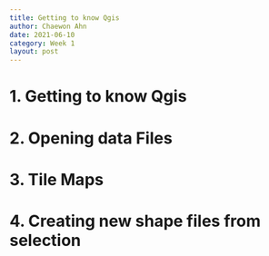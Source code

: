 ```yaml
---
title: Getting to know Qgis
author: Chaewon Ahn
date: 2021-06-10
category: Week 1
layout: post
---
```


# 1. Getting to know Qgis 


# 2. Opening data Files 


# 3. Tile Maps 


# 4. Creating new shape files from selection
